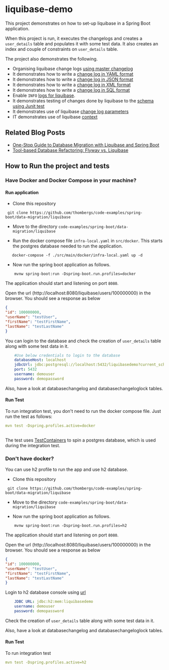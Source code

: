 # liquibase-demo

This project demonstrates on how to set-up liquibase in a Spring Boot application.

When this project is run, it executes the changelogs and creates a `user_details` table and populates it with some test data.
It also creates an index and couple of constraints on `user_details` table.

The project also demonstrates the following.

* Organising liquibase change logs [using master changelog](src/main/resources/db/changelog/db.changelog.yaml)
* It demonstrates how to write a [change log in YAML format](src/main/resources/db/changelog/v1/1-module/1-table/create-user.yaml)
* It demonstrates how to write a [change log in JSON format](src/main/resources/db/changelog/db.changelog-json-example.json)
* It demonstrates how to write a [change log in XML format](src/main/resources/db/changelog/db.changelog-xml-example.xml)
* It demonstrates how to write a [change log in SQL format](src/main/resources/db/changelog/db.changelog-sql-example.sql)
* Enable `INFO` [logs for liquibase](src/main/resources/application.yaml#L10-L12). 
* It demonstrates testing of changes done by liquibase to the [schema using Junit test](src/test/java/io/reflectoring/liquibase/adapter/datastore/UserRepositoryDockerProfileTest.java)
* It demonstrates use of liquibase [change log parameters](src/main/resources/db/changelog/v1/1-module/1-table/create-user.yaml#L21-L33)
* IT demonstrates use of liquibase [context](src/main/resources/db/changelog/db.changelog-xml-example.xml#L5)

## Related Blog Posts

* [One-Stop Guide to Database Migration with Liquibase and Spring Boot](https://reflectoring.io/database-migration-spring-boot-liquibase/)
* [Tool-based Database Refactoring: Flyway vs. Liquibase](https://reflectoring.io/database-refactoring-flyway-vs-liquibase/)

## How to Run the project and tests

### Have Docker and Docker Compose in your machine?

#### Run application
- Clone this repository 

```
 git clone https://github.com/thombergs/code-examples/spring-boot/data-migration/liquibase
```
- Move to the directory `code-examples/spring-boot/data-migration/liquibase`

- Run the docker compose file `infra-local.yaml` in `src/docker`. This starts the postgres database needed to run the application.
```
   docker-compose -f ./src/main/docker/infra-local.yaml up -d
```
- Now run the spring boot application as follows.
```
    mvnw spring-boot:run -Dspring-boot.run.profiles=docker
```

The application should start and listening on port `8080`.

Open the url (http://localhost:8080/liquibase/users/100000000) in the browser. You should see a response as below

```json
{
"id": 100000000,
"userName": "testUser",
"firstName": "testFirstName",
"lastName": "testLastName"
}
```

You can login to the database and check the creation of `user_details` table along with some test data in it. 
```yaml
    #Use below credentials to login to the database
    databaseHost: localhost
    jdbcUrl: jdbc:postgresql://localhost:5432/liquibasedemo?current_schema=public
    port: 5432
    username: demouser
    password: demopassword
```

Also, have a look at databasechangelog and databasechangeloglock tables.

#### Run Test
To run integration test, you don't need to run the docker compose file. Just run the test as follows:

```yaml
mvn test -Dspring.profiles.active=docker
 
```
The test uses [TestContainers](https://www.testcontainers.org/) to spin a postgres database, which is used during the integration test.

### Don't have docker?

You can use h2 profile to run the app and use h2 database.

- Clone this repository 

```
 git clone https://github.com/thombergs/code-examples/spring-boot/data-migration/liquibase
```
- Move to the directory `code-examples/spring-boot/data-migration/liquibase`

- Now run the spring boot application as follows.
```
    mvnw spring-boot:run -Dspring-boot.run.profiles=h2
```

The application should start and listening on port `8080`.

Open the url (http://localhost:8080/liquibase/users/100000000) in the browser. You should see a response as below

```json
{
"id": 100000000,
"userName": "testUser",
"firstName": "testFirstName",
"lastName": "testLastName"
}
```

Login to h2 database console using [url](http://localhost:8080/liquibase/h2-console)

```yaml
    JDBC URL: jdbc:h2:mem:liquibasedemo
    username: demouser
    password: demopassword
```
Check the creation of `user_details` table along with some test data in it.

Also, have a look at databasechangelog and databasechangeloglock tables.

#### Run Test
To run integration test

```yaml
mvn test -Dspring.profiles.active=h2
 
```

